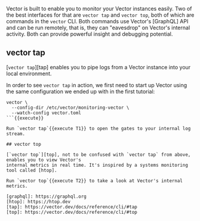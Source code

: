 Vector is built to enable you to monitor your Vector instances easily. Two of the best interfaces
for that are `vector tap` and `vector top`, both of which are commands in the `vector` CLI. Both
commands use Vector's [GraphQL] API and can be run remotely, that is, they can "eavesdrop" on
Vector's internal activity. Both can provide powerful insight and debugging potential.

## vector tap

[`vector tap`][tap] enables you to pipe logs from a Vector instance into your local environment.

In order to see `vector tap` in action, we first need to start up Vector using the same
configuration we ended up with in the first tutorial:

```
vector \
  --config-dir /etc/vector/monitoring-vector \
  --watch-config vector.toml
```{{execute}}

Run `vector tap`{{execute T1}} to open the gates to your internal log stream.

## vector top

[`vector top`][top], not to be confused with `vector tap` from above, enables you to view Vector's
internal metrics in real time. It's inspired by a systems monitoring tool called [htop].

Run `vector top`{{execute T2}} to take a look at Vector's internal metrics.

[graphql]: https://graphql.org
[htop]: https://htop.dev
[tap]: https://vector.dev/docs/reference/cli/#tap
[top]: https://vector.dev/docs/reference/cli/#top